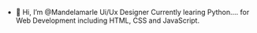 - 👋 Hi, I’m @Mandelamarle Ui/Ux Designer 
Currently learing Python.... for Web Development including HTML, CSS and JavaScript.

<!---
Mandelamarle/Mandelamarle is a ✨ special ✨ repository because its `README.md` (this file) appears on your GitHub profile.
You can click the Preview link to take a look at your changes..
---->
